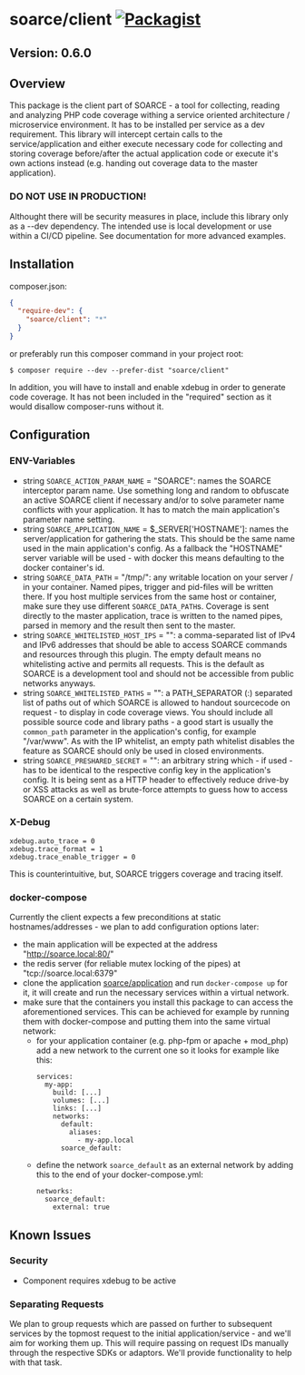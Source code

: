 # soarce/client [![Packagist](https://img.shields.io/packagist/dt/soarce/client.svg)](https://packagist.org/packages/soarce/client)

## Version: 0.6.0

## Overview

This package is the client part of SOARCE - a tool for collecting, reading and analyzing PHP code coverage
withing a service oriented architecture / microservice environment. It has to be installed per service as a
dev requirement. This library will intercept certain calls to the service/application and either execute
necessary code for collecting and storing coverage before/after the actual application code or execute it's
own actions instead (e.g. handing out coverage data to the master application).

### DO NOT USE IN PRODUCTION!

Althought there will be security measures in place, include this library only as a --dev dependency. The
intended use is local development or use within a CI/CD pipeline. See documentation for more advanced examples.

## Installation

composer.json:
```json
{
  "require-dev": {
    "soarce/client": "*"
  }
}
```

or preferably run this composer command in your project root:
```
$ composer require --dev --prefer-dist "soarce/client"
```

In addition, you will have to install and enable xdebug in order to generate code coverage. It has not been
included in the "required" section as it would disallow composer-runs without it. 

## Configuration

### ENV-Variables

* string `SOARCE_ACTION_PARAM_NAME` = "SOARCE": names the SOARCE interceptor param name. Use something long and
random to obfuscate an active SOARCE client if necessary and/or to solve parameter name conflicts with your
application. It has to match the main application's parameter name setting.
* string `SOARCE_APPLICATION_NAME` = $_SERVER['HOSTNAME']: names the server/application for gathering the stats.
This should be the same name used in the main application's config. As a fallback the "HOSTNAME" server variable
will be used - with docker this means defaulting to the docker container's id.
* string `SOARCE_DATA_PATH` = "/tmp/": any writable location on your server / in your container. Named pipes, 
trigger and pid-files will be written there. If you host multiple services from the same host or container,
make sure they use different `SOARCE_DATA_PATH`s. Coverage is sent directly to the master application,
trace is written to the named pipes, parsed in memory and the result then sent to the master.
* string `SOARCE_WHITELISTED_HOST_IPS` = "": a comma-separated list of IPv4 and IPv6 addresses that should be
able to access SOARCE commands and resources through this plugin. The empty default means no whitelisting active
and permits all requests. This is the default as SOARCE is a development tool and should not be accessible from
public networks anyways.
* string `SOARCE_WHITELISTED_PATHS` = "": a PATH_SEPARATOR (:) separated list of paths out of which SOARCE is
allowed to handout sourcecode on request - to display in code coverage views. You should include all possible
source code and library paths - a good start is usually the `common_path` parameter in the application's config,
for example "/var/www". As with the IP whitelist, an empty path whitelist disables the feature as SOARCE should
only be used in closed environments.
* string `SOARCE_PRESHARED_SECRET` = "": an arbitrary string which - if used - has to be identical to the
respective config key in the application's config. It is being sent as a HTTP header to effectively reduce
drive-by or XSS attacks as well as brute-force attempts to guess how to access SOARCE on a certain system.

### X-Debug
```
xdebug.auto_trace = 0
xdebug.trace_format = 1
xdebug.trace_enable_trigger = 0
```

This is counterintuitive, but, SOARCE triggers coverage and tracing itself. 

### docker-compose

Currently the client expects a few preconditions at static hostnames/addresses - we plan to add configuration
options later:
* the main application will be expected at the address "http://soarce.local:80/"
* the redis server (for reliable mutex locking of the pipes) at "tcp://soarce.local:6379"
* clone the application [soarce/application](https://gitlab.home.segnitz.net/soarce/application) and run
  `docker-compose up` for it, it will create and run the necessary services within a virtual network.
* make sure that the containers you install this package to can access the aforementioned services. This can be
  achieved for example by running them with docker-compose and putting them into the same virtual network:
  * for your application container (e.g. php-fpm or apache + mod_php) add a new network to the current one so it
    looks for example like this:
    ```
    services:
      my-app:
        build: [...]
        volumes: [...]
        links: [...]
        networks:
          default:
            aliases:
              - my-app.local
          soarce_default:
    ```
  * define the network `soarce_default` as an external network by adding this to the end of your docker-compose.yml:
    ```
    networks:
      soarce_default:
        external: true
    ```

## Known Issues

### Security
* Component requires xdebug to be active 

### Separating Requests
We plan to group requests which are passed on further to subsequent services by the topmost request
to the initial application/service - and we'll aim for working them up. This will require passing on
request IDs manually through the respective SDKs or adaptors. We'll provide functionality to help with
that task.

